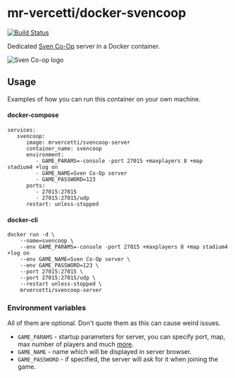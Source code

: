 # mr-vercetti/docker-svencoop
[![Build Status](https://drone.vercetti.cc/api/badges/mr-vercetti/docker-svencoop-server/status.svg)](https://drone.vercetti.cc/mr-vercetti/docker-svencoop-server)

Dedicated [Sven Co-Op](https://www.svencoop.com/manual/startup.html) server in a Docker container.

![Sven Co-op logo](https://raw.githubusercontent.com/mr-vercetti/docker-svencoop-server/master/.misc/svencoop-logo.jpg "Sven Co-op logo")

## Usage
Examples of how you can run this container on your own machine. 

#### docker-compose
```
services:
   svencoop:
      image: mrvercetti/svencoop-server
      container_name: svencoop
      environment:
         - GAME_PARAMS=-console -port 27015 +maxplayers 8 +map stadium4 +log on
         - GAME_NAME=Sven Co-Op server
         - GAME_PASSWORD=123
      ports:
         - 27015:27015
         - 27015:27015/udp
      restart: unless-stopped
```

#### docker-cli
```
docker run -d \
    --name=svencoop \
    --env GAME_PARAMS=-console -port 27015 +maxplayers 8 +map stadium4 +log on
    --env GAME_NAME=Sven Co-Op server \
    --env GAME_PASSWORD=123 \
    --port 27015:27015 \
    --port 27015:27015/udp \
    --restart unless-stopped \ 
    mrvercetti/svencoop-server
```
### Environment variables
All of them are optional. Don't quote them as this can cause weird issues.
* `GAME_PARAMS` - startup parameters for server, you can specify port, map, max number of players and much [more](https://www.svencoop.com/manual/server-basic.html#start-cmd).
* `GAME_NAME` - name which will be displayed in server browser.
* `GAME_PASSWORD` - if specified, the server will ask for it when joining the game.
